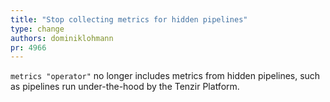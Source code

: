 ```yaml
---
title: "Stop collecting metrics for hidden pipelines"
type: change
authors: dominiklohmann
pr: 4966
---
```


`metrics "operator"` no longer includes metrics from hidden pipelines, such as
pipelines run under-the-hood by the Tenzir Platform.
